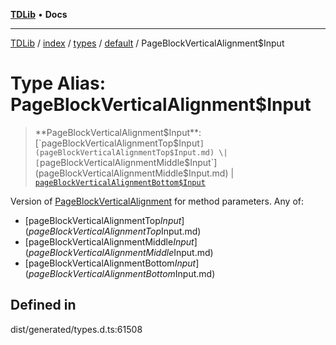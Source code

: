 [**TDLib**](../../../../../../README.md) • **Docs**

***

[TDLib](../../../../../../modules.md) / [index](../../../../../README.md) / [types](../../../README.md) / [default](../README.md) / PageBlockVerticalAlignment$Input

# Type Alias: PageBlockVerticalAlignment$Input

> **PageBlockVerticalAlignment$Input**: [`pageBlockVerticalAlignmentTop$Input`](pageBlockVerticalAlignmentTop$Input.md) \| [`pageBlockVerticalAlignmentMiddle$Input`](pageBlockVerticalAlignmentMiddle$Input.md) \| [`pageBlockVerticalAlignmentBottom$Input`](pageBlockVerticalAlignmentBottom$Input.md)

Version of [PageBlockVerticalAlignment](PageBlockVerticalAlignment.md) for method parameters.
Any of:
- [pageBlockVerticalAlignmentTop$Input](pageBlockVerticalAlignmentTop$Input.md)
- [pageBlockVerticalAlignmentMiddle$Input](pageBlockVerticalAlignmentMiddle$Input.md)
- [pageBlockVerticalAlignmentBottom$Input](pageBlockVerticalAlignmentBottom$Input.md)

## Defined in

dist/generated/types.d.ts:61508
